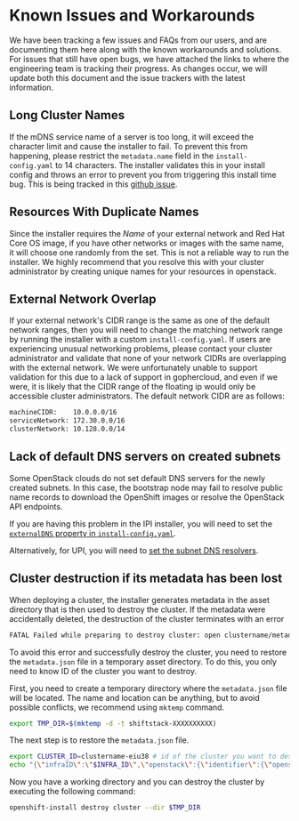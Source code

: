 # Known Issues and Workarounds

We have been tracking a few issues and FAQs from our users, and are documenting them here along with the known workarounds and solutions. For issues that still have open bugs, we have attached the links to where the engineering team is tracking their progress. As changes occur, we will update both this document and the issue trackers with the latest information.

## Long Cluster Names

If the mDNS service name of a server is too long, it will exceed the character limit and cause the installer to fail. To prevent this from happening, please restrict the `metadata.name` field in the `install-config.yaml` to 14 characters. The installer validates this in your install config and throws an error to prevent you from triggering this install time bug. This is being tracked in this [github issue](https://github.com/openshift/installer/issues/2243).

## Resources With Duplicate Names

Since the installer requires the *Name* of your external network and Red Hat Core OS image, if you have other networks or images with the same name, it will choose one randomly from the set. This is not a reliable way to run the installer. We highly recommend that you resolve this with your cluster administrator by creating unique names for your resources in openstack.

## External Network Overlap

If your external network's CIDR range is the same as one of the default network ranges, then you will need to change the matching network range by running the installer with a custom `install-config.yaml`. If users are experiencing unusual networking problems, please contact your cluster administrator and validate that none of your network CIDRs are overlapping with the external network. We were unfortunately unable to support validation for this due to a lack of support in gophercloud, and even if we were, it is likely that the CIDR range of the floating ip would only be accessible cluster administrators. The default network CIDR are as follows:

```txt
machineCIDR:    10.0.0.0/16
serviceNetwork: 172.30.0.0/16
clusterNetwork: 10.128.0.0/14
```

## Lack of default DNS servers on created subnets

Some OpenStack clouds do not set default DNS servers for the newly created subnets. In this case, the bootstrap node may fail to resolve public name records to download the OpenShift images or resolve the OpenStack API endpoints.

If you are having this problem in the IPI installer, you will need to set the [`externalDNS` property in `install-config.yaml`](./customization.md#cluster-scoped-properties).

Alternatively, for UPI, you will need to [set the subnet DNS resolvers](./install_upi.md#subnet-dns-optional).

## Cluster destruction if its metadata has been lost

When deploying a cluster, the installer generates metadata in the asset directory that is then used to destroy the cluster. If the metadata were accidentally deleted, the destruction of the cluster terminates with an error

```txt
FATAL Failed while preparing to destroy cluster: open clustername/metadata.json: no such file or directory
```

To avoid this error and successfully destroy the cluster, you need to restore the `metadata.json` file in a temporary asset directory. To do this, you only need to know ID of the cluster you want to destroy.

First, you need to create a temporary directory where the `metadata.json` file will be located. The name and location can be anything, but to avoid possible conflicts, we recommend using `mktemp` command.

```sh
export TMP_DIR=$(mktemp -d -t shiftstack-XXXXXXXXXX)
```

The next step is to restore the `metadata.json` file.

```sh
export CLUSTER_ID=clustername-eiu38 # id of the cluster you want to destroy
echo "{\"infraID\":\"$INFRA_ID\",\"openstack\":{\"identifier\":{\"openshiftClusterID\":\"$INFRA_ID\"}}}" > $TMP_DIR/metadata.json
```

Now you have a working directory and you can destroy the cluster by executing the following command:

```sh
openshift-install destroy cluster --dir $TMP_DIR
```
